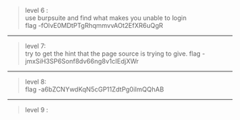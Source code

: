 > level 6 :<br>
use burpsuite and find what makes you unable to login <br>
flag -fOIvE0MDtPTgRhqmmvvAOt2EfXR6uQgR

---
> level 7:<br>
try to get the hint that the page source is trying to give.
flag -jmxSiH3SP6Sonf8dv66ng8v1cIEdjXWr

---
>level 8:<br>
flag -a6bZCNYwdKqN5cGP11ZdtPg0iImQQhAB
---

>level 9 :<br>
